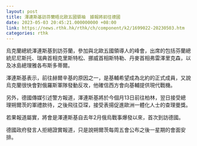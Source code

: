 ```yaml
---
layout: post
title: 澤連斯基訪芬蘭晤北歐五國領袖　據報將前往德國
date: 2023-05-03 20:45:21.000000000 +08:00
link: https://news.rthk.hk/rthk/ch/component/k2/1699022-20230503.htm
categories: rthk
---
```


烏克蘭總統澤連斯基到訪芬蘭，參加與北歐五國領導人的峰會，出席的包括芬蘭總統尼尼斯托、瑞典首相克里斯特松、挪威首相斯特勒、丹麥首相弗雷澤里克森，以及冰島總理雅各布斯多蒂爾。

澤連斯基表示，前往赫爾辛基的原因之一，是基輔希望成為北約的正式成員，又說烏克蘭很快會對俄羅斯軍隊發動反攻，他確信西方會向基輔提供現代戰機。

另外，德國傳媒引述警方報道，澤連斯基將於今個月13日前往柏林，翌日接受總理朔爾茨的軍禮款待，之後飛往亞琛，接受表揚促進歐洲一體化人士的查理曼獎。

若果報道屬實，將會是澤連斯基自去年2月俄烏戰事爆發以來，首次到訪德國。

德國政府發言人拒絕證實報道，只是說朔爾茨每周五會公布之後一星期的會面安排。
